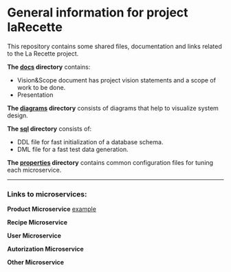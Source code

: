 # General information for project laRecette

This repository contains some shared files, documentation and links related to the La Recette project.

**The [docs](https://github.com/Egin/larecette/tree/master/docs) directory** contains:
* Vision&Scope document has project vision statements and a scope of work to be done.
* Presentation  

**The [diagrams](https://github.com/Egin/larecette/tree/master/diagrams) directory** consists of diagrams that help to visualize system design.

**The [sql](https://github.com/Egin/larecette/tree/master/sql) directory** consists of:
* DDL file for fast initialization of a database schema.
* DML file for a fast test data generation.

**The [properties](https://github.com/Egin/larecette/tree/master/properties) directory** contains common configuration files for tuning each microservice.


***
### Links to microservices:

**Product Microservice**
[example](http://example.com/)

**Recipe Microservice** 
[](http://example.com/)

**User Microservice**
[](http://example.com/)

**Autorization Microservice**
[](http://example.com/)

**Other Microservice**
[](http://example.com/)
